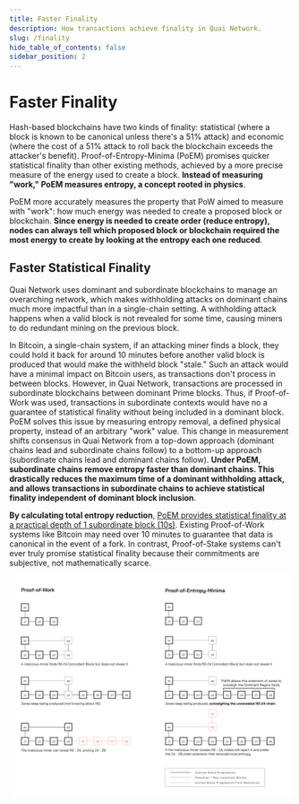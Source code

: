 ```yaml
---
title: Faster Finality
description: How transactions achieve finality in Quai Network.
slug: /finality
hide_table_of_contents: false
sidebar_position: 2
---
```


# Faster Finality

Hash-based blockchains have two kinds of finality: statistical (where a block is known to be canonical unless there's a 51% attack) and economic (where the cost of a 51% attack to roll back the blockchain exceeds the attacker's benefit). Proof-of-Entropy-Minima (PoEM) promises quicker statistical finality than other existing methods, achieved by a more precise measure of the energy used to create a block. **Instead of measuring "work," PoEM measures entropy, a concept rooted in physics**.

PoEM more accurately measures the property that PoW aimed to measure with "work": how much energy was needed to create a proposed block or blockchain. **Since energy is needed to create order (reduce entropy), nodes can always tell which proposed block or blockchain required the most energy to create by looking at the entropy each one reduced**.

## Faster Statistical Finality

Quai Network uses dominant and subordinate blockchains to manage an overarching network, which makes withholding attacks on dominant chains much more impactful than in a single-chain setting. A withholding attack happens when a valid block is not revealed for some time, causing miners to do redundant mining on the previous block.

In Bitcoin, a single-chain system, if an attacking miner finds a block, they could hold it back for around 10 minutes before another valid block is produced that would make the withheld block "stale." Such an attack would have a minimal impact on Bitcoin users, as transactions don't process in between blocks. However, in Quai Network, transactions are processed in subordinate blockchains between dominant Prime blocks. Thus, if Proof-of-Work was used, transactions in subordinate contexts would have no a guarantee of statistical finality without being included in a dominant block.
PoEM solves this issue by measuring entropy removal, a defined physical property, instead of an arbitrary "work" value. This change in measurement shifts consensus in Quai Network from a top-down approach (dominant chains lead and subordinate chains follow) to a bottom-up approach (subordinate chains lead and dominant chains follow). **Under PoEM, subordinate chains remove entropy faster than dominant chains. This drastically reduces the maximum time of a dominant withholding attack, and allows transactions in subordinate chains to achieve statistical finality independent of dominant block inclusion**.

**By calculating total entropy reduction**, [PoEM provides statistical finality at a practical depth of 1 subordinate block (10s)](./statistical-finality.md). Existing Proof-of-Work systems like Bitcoin may need over 10 minutes to guarantee that data is canonical in the event of a fork. In contrast, Proof-of-Stake systems can't ever truly promise statistical finality because their commitments are subjective, not mathematically scarce.

![WIthholdingAttack](../../../../../static/img/WithholdingAttack.png)
